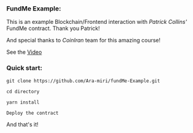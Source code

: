 ### FundMe Example:

This is an example Blockchain/Frontend interaction with *Patrick Collins'* FundMe contract. Thank you Patrick!

And special thanks to *CoinIran* team for this amazing course!

See the [Video]([https://www.dropbox.com/scl/fi/3fv1nr5o79jxh6bnke08l/Aramiri-fundMe.mp4](https://e.pcloud.link/publink/show?code=XZfSYWZHRSCI2XgBqmBbdRtyLmr5fPtqL37))

### Quick start:

```git clone https://github.com/Ara-miri/fundMe-Example.git```

```cd directory```

```yarn install```

```Deploy the contract```

And that's it!
